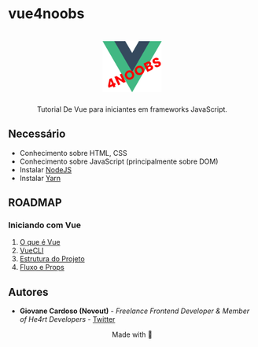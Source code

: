 # vue4noobs

<h1 align="center">
  <img src="../assets/vue2.png" alt="Vue logo" width="120">
</h1>

<p align="center">Tutorial De Vue para iniciantes em frameworks JavaScript.</p>


## Necessário

- Conhecimento sobre HTML, CSS
- Conhecimento sobre JavaScript (principalmente sobre DOM)
- Instalar [NodeJS](https://nodejs.org/en/)
- Instalar [Yarn](https://yarnpkg.com/)

## ROADMAP

### Iniciando com Vue

  1. [O que é Vue](1-Iniciando%20com%20Vue/1-O%20que%20e%20Vue.md)
  2. [VueCLI](1-Iniciando%20com%20Vue/2-VueCLI.md)
  3. [Estrutura do Projeto](1-Iniciando%20com%20Vue/3-Estrutura%20do%20Projeto.md)
  4. [Fluxo e Props](1-Iniciando%20com%20Vue/4-Fluxo%20e%20Props.md)

## Autores

* **Giovane Cardoso (Novout)** -  *Freelance Frontend Developer & Member of He4rt Developers* - [Twitter](https://twitter.com/NovoutT)

<p align="center">Made with 💜</p>
